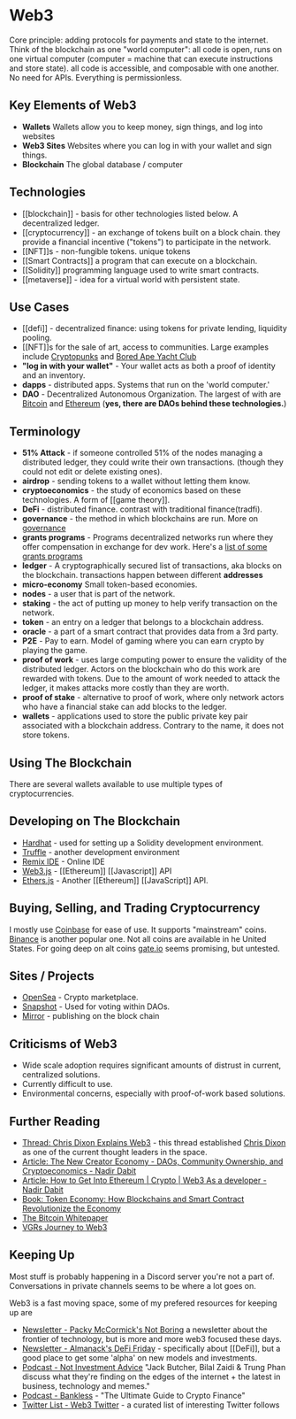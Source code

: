 # Web3

Core principle: adding protocols for payments and state to the internet. Think of the blockchain as one "world computer": all code is open, runs on one virtual computer (computer = machine that can execute instructions and store state). all code is accessible, and composable with one another. No need for APIs. Everything is permissionless.

## Key Elements of Web3
- **Wallets** Wallets allow you to keep money, sign things, and log into websites
- **Web3 Sites** Websites where you can log in with your wallet and sign things. 
- **Blockchain** The global database / computer


## Technologies

- [[blockchain]] - basis for other technologies listed below. A decentralized ledger.
- [[cryptocurrency]] - an exchange of tokens built on a block chain. they provide a financial incentive ("tokens") to participate in the network.
- [[NFT]]s - non-fungible tokens. unique tokens
- [[Smart Contracts]] a program that can execute on a blockchain.
- [[Solidity]] programming language used to write smart contracts.
- [[metaverse]] - idea for a virtual world with persistent state.

## Use Cases

- [[defi]] - decentralized finance: using tokens for private lending, liquidity pooling.
- [[NFT]]s for the sale of art, access to communities. Large examples include [Cryptopunks](https://www.larvalabs.com/cryptopunks) and [Bored Ape Yacht Club](https://boredapeyachtclub.com/#/)
- **"log in with your wallet"** - Your wallet acts as both a proof of identity and an inventory.
- **dapps** - distributed apps. Systems that run on the 'world computer.'
- **DAO** - Decentralized Autonomous Organization. The largest of with are [Bitcoin](https://bitcoinmagazine.com/culture/why-bitcoin-network-is-original-dao) and [Ethereum](https://ethereum.org/en/dao/) (**yes, there are DAOs behind these technologies.**)

## Terminology

- **51% Attack** \- if someone controlled 51% of the nodes managing a distributed ledger\, they could write their own transactions\. \(though they could not edit or delete existing ones\)\.
- **airdrop** \- sending tokens to a wallet without letting them know\.
- **cryptoeconomics** \- the study of economics based on these technologies\. A form of \[\[game theory\]\]\.
- **DeFi** \- distributed finance\. contrast with traditional finance\(tradfi\)\.
- **governance** \- the method in which blockchains are run\. More on [governance](https://docs.ethhub.io/ethereum-basics/governance/)
- **grants programs** \- Programs decentralized networks run where they offer compensation in exchange for dev work\. Here's a [list of some grants programs](https://twitter.com/dabit3/status/1418307358946701319)
- **ledger** \- A cryptographically secured list of transactions\, aka blocks on the blockchain\. transactions happen between different **addresses**
- **micro-economy** Small token-based economies.
- **nodes** \- a user that is part of the network\.
- **staking** \- the act of putting up money to help verify transaction on the network\.
- **token** \- an entry on a ledger that belongs to a blockchain address\.
- **oracle** \- a part of a smart contract that provides data from a 3rd party\.
- **P2E** \- Pay to earn\. Model of gaming where you can earn crypto by playing the game\.
- **proof of work** \- uses large computing power to ensure the validity of the distributed ledger\. Actors on the blockchain who do this work are rewarded with tokens\. Due to the amount of work needed to attack the ledger\, it makes attacks more costly than they are worth\.
- **proof of stake** \- alternative to proof of work\, where only network actors who have a financial stake can add blocks to the ledger\.
- **wallets** \- applications used to store the public private key pair associated with a blockchain address\. Contrary to the name\, it does not store tokens\.

## Using The Blockchain

There are several wallets available to use multiple types of cryptocurrencies.

## Developing on The Blockchain

- [Hardhat](https://hardhat.org/) \- used for setting up a Solidity development environment\.
- [Truffle](https://www.trufflesuite.com/) \- another development environment
- [Remix IDE](https://remix.ethereum.org/) \- Online IDE
- [Web3.js](https://web3js.readthedocs.io/en/v1.4.0/) \- \[\[Ethereum\]\] \[\[Javascript\]\] API
- [Ethers.js](https://docs.ethers.io/v5/) \- Another \[\[Ethereum\]\] \[\[JavaScript\]\] API\.

## Buying, Selling, and Trading Cryptocurrency

I mostly use [Coinbase](https://coinbase.com) for ease of use. It supports "mainstream" coins.
[Binance](https://binance.com) is another popular one. Not all coins are available in he United States. For going deep on alt coins [gate.io](https://gate.io) seems promising, but untested.

## Sites / Projects

- [OpenSea](https://opensea.io/) - Crypto marketplace.
- [Snapshot](https://snapshot.org/) - Used for voting within DAOs.
- [Mirror](https://mirror.xyz/) - publishing on the block chain

## Criticisms of Web3

- Wide scale adoption requires significant amounts of distrust in current, centralized solutions.
- Currently difficult to use.
- Environmental concerns, especially with proof-of-work based solutions.

## Further Reading

- [Thread: Chris Dixon Explains Web3](https://twitter.com/cdixon/status/1442201621266534402) - this thread established [Chris Dixon](https://cdixon.org/) as one of the current thought leaders in the space.
- [Article: The New Creator Economy - DAOs, Community Ownership, and Cryptoeconomics - Nadir Dabit](https://dev.to/dabit3/the-new-creator-economy-daos-community-ownership-and-cryptoeconomics-lnl)
- [Article: How to Get Into Ethereum \| Crypto \| Web3 As a developer \- Nadir Dabit](https://dev.to/dabit3/how-to-get-into-ethereum-crypto-web3-as-a-developer-9l6)
- [Book: Token Economy: How Blockchains and Smart Contract Revolutionize the Economy](https://www.amazon.com/Token-Economy-Blockchains-Contracts-Revolutionize/dp/3982103827)
- [The Bitcoin Whitepaper](http://satoshinakamoto.me/whitepaper/)
- [VGRs Journey to Web3](https://twitter.com/vgr/status/1457464715043491843)

## Keeping Up

Most stuff is probably happening in a Discord server you're not a part of. Conversations in private channels seems to be where a lot goes on.

Web3 is a fast moving space, some of my prefered resources for keeping up are

- [Newsletter - Packy McCormick's Not Boring](https://www.notboring.co/) a newsletter about the frontier of technology, but is more and more web3 focused these days.
- [Newsletter - Almanack's DeFi Friday](https://every.to/almanack) - specifically about [[DeFi]], but a good place to get some 'alpha' on new models and investments.
- [Podcast - Not Investment Advice](https://podcasts.apple.com/us/podcast/not-investment-advice/id1563288568) "Jack Butcher, Bilal Zaidi & Trung Phan discuss what they're finding on the edges of the internet + the latest in business, technology and memes."
- [Podcast - Bankless](http://podcast.banklesshq.com/) - "The Ultimate Guide to Crypto Finance"
- [Twitter List - Web3 Twitter](https://twitter.com/i/lists/1433191478365409283) - a curated list of interesting Twitter follows
